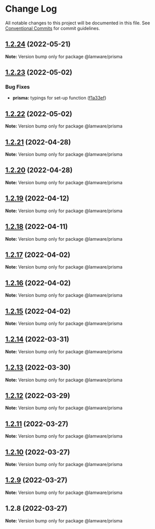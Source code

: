 # Change Log

All notable changes to this project will be documented in this file.
See [Conventional Commits](https://conventionalcommits.org) for commit guidelines.

## [1.2.24](https://github.com/evilkiwi/lamware/compare/@lamware/prisma@1.2.23...@lamware/prisma@1.2.24) (2022-05-21)

**Note:** Version bump only for package @lamware/prisma





## [1.2.23](https://github.com/evilkiwi/lamware/compare/@lamware/prisma@1.2.22...@lamware/prisma@1.2.23) (2022-05-02)


### Bug Fixes

* **prisma:** typings for set-up function ([f1a33ef](https://github.com/evilkiwi/lamware/commit/f1a33efcdabb8a418d278debc0a0d088d1db8dbe))





## [1.2.22](https://github.com/evilkiwi/lamware/compare/@lamware/prisma@1.2.21...@lamware/prisma@1.2.22) (2022-05-02)

**Note:** Version bump only for package @lamware/prisma





## [1.2.21](https://github.com/evilkiwi/lamware/compare/@lamware/prisma@1.2.20...@lamware/prisma@1.2.21) (2022-04-28)

**Note:** Version bump only for package @lamware/prisma





## [1.2.20](https://github.com/evilkiwi/lamware/compare/@lamware/prisma@1.2.19...@lamware/prisma@1.2.20) (2022-04-28)

**Note:** Version bump only for package @lamware/prisma





## [1.2.19](https://github.com/evilkiwi/lamware/compare/@lamware/prisma@1.2.18...@lamware/prisma@1.2.19) (2022-04-12)

**Note:** Version bump only for package @lamware/prisma





## [1.2.18](https://github.com/evilkiwi/lamware/compare/@lamware/prisma@1.2.17...@lamware/prisma@1.2.18) (2022-04-11)

**Note:** Version bump only for package @lamware/prisma





## [1.2.17](https://github.com/evilkiwi/lamware/compare/@lamware/prisma@1.2.16...@lamware/prisma@1.2.17) (2022-04-02)

**Note:** Version bump only for package @lamware/prisma





## [1.2.16](https://github.com/evilkiwi/lamware/compare/@lamware/prisma@1.2.15...@lamware/prisma@1.2.16) (2022-04-02)

**Note:** Version bump only for package @lamware/prisma





## [1.2.15](https://github.com/evilkiwi/lamware/compare/@lamware/prisma@1.2.14...@lamware/prisma@1.2.15) (2022-04-02)

**Note:** Version bump only for package @lamware/prisma





## [1.2.14](https://github.com/evilkiwi/lamware/compare/@lamware/prisma@1.2.13...@lamware/prisma@1.2.14) (2022-03-31)

**Note:** Version bump only for package @lamware/prisma





## [1.2.13](https://github.com/evilkiwi/lamware/compare/@lamware/prisma@1.2.12...@lamware/prisma@1.2.13) (2022-03-30)

**Note:** Version bump only for package @lamware/prisma





## [1.2.12](https://github.com/evilkiwi/lamware/compare/@lamware/prisma@1.2.11...@lamware/prisma@1.2.12) (2022-03-29)

**Note:** Version bump only for package @lamware/prisma





## [1.2.11](https://github.com/evilkiwi/lamware/compare/@lamware/prisma@1.2.10...@lamware/prisma@1.2.11) (2022-03-27)

**Note:** Version bump only for package @lamware/prisma





## [1.2.10](https://github.com/evilkiwi/lamware/compare/@lamware/prisma@1.2.9...@lamware/prisma@1.2.10) (2022-03-27)

**Note:** Version bump only for package @lamware/prisma





## [1.2.9](https://github.com/evilkiwi/lamware/compare/@lamware/prisma@1.2.8...@lamware/prisma@1.2.9) (2022-03-27)

**Note:** Version bump only for package @lamware/prisma





## 1.2.8 (2022-03-27)

**Note:** Version bump only for package @lamware/prisma
